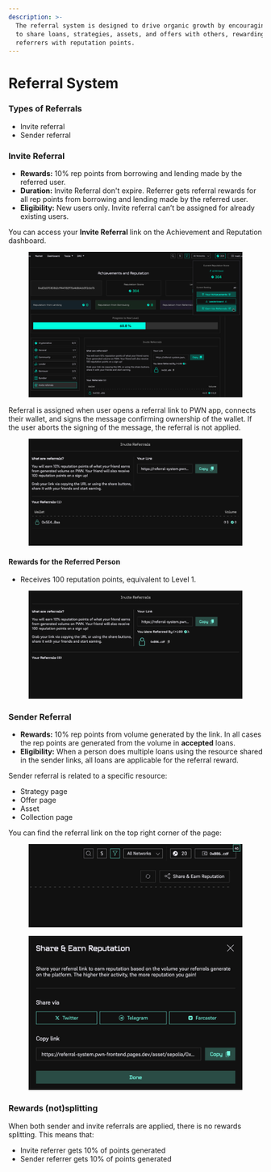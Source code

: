 ```yaml
---
description: >-
  The referral system is designed to drive organic growth by encouraging users
  to share loans, strategies, assets, and offers with others, rewarding
  referrers with reputation points.
---
```


# Referral System

### Types of Referrals

* Invite referral
* Sender referral

### Invite Referral

* **Rewards:** 10% rep points from borrowing and lending made by the referred user.
* **Duration:** Invite Referral don't expire. Referrer gets referral rewards for all rep points from borrowing and lending made by the referred user.
* **Eligibility:** New users only. Invite referral can’t be assigned for already existing users.

You can access your **Invite Referral** link on the Achievement and Reputation dashboard.

<figure><img src="../../.gitbook/assets/image (1).png" alt=""><figcaption></figcaption></figure>

Referral is assigned when user opens a referral link to PWN app, connects their wallet, and signs the message confirming ownership of the wallet. If the user aborts the signing of the message, the referral is not applied.

<figure><img src="../../.gitbook/assets/Screenshot 2025-03-14 at 15.34.26.png" alt=""><figcaption></figcaption></figure>

#### Rewards for the Referred Person

* Receives 100 reputation points, equivalent to Level 1.

<figure><img src="../../.gitbook/assets/Screenshot 2025-03-14 at 15.35.43.png" alt=""><figcaption></figcaption></figure>

### Sender Referral

* **Rewards:** 10% rep points from volume generated by the link. In all cases the rep points are generated from the volume in **accepted** loans.&#x20;
* **Eligibility:** When a person does multiple loans using the resource shared in the sender links, all loans are applicable for the referral reward.

Sender referral is related to a specific resource:

* Strategy page
* Offer page
* Asset
* Collection page

You can find the referral link on the top right corner of the page:

<figure><img src="../../.gitbook/assets/Screenshot 2025-03-14 at 15.43.41.png" alt="" width="563"><figcaption></figcaption></figure>

<figure><img src="../../.gitbook/assets/Screenshot 2025-03-14 at 15.43.17.png" alt=""><figcaption></figcaption></figure>

### Rewards (not)splitting

When both sender and invite referrals are applied, there is no rewards splitting. This means that:

* Invite referrer gets 10% of points generated
* Sender referrer gets 10% of points generated
